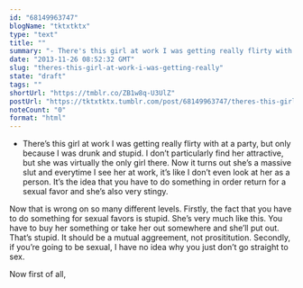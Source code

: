 ```yaml
---
id: "68149963747"
blogName: "tktxtktx"
type: "text"
title: ""
summary: "- There's this girl at work I was getting really flirty with at a party, but only because I was drunk and stupid. I don't..."
date: "2013-11-26 08:52:32 GMT"
slug: "theres-this-girl-at-work-i-was-getting-really"
state: "draft"
tags: ""
shortUrl: "https://tmblr.co/ZB1w8q-U3UlZ"
postUrl: "https://tktxtktx.tumblr.com/post/68149963747/theres-this-girl-at-work-i-was-getting-really"
noteCount: "0"
format: "html"
---
```


- There’s this girl at work I was getting really flirty with at a party, but only because I was drunk and stupid. I don’t particularly find her attractive, but she was virtually the only girl there. Now it turns out she’s a massive slut and everytime I see her at work, it’s like I don’t even look at her as a person. It’s the idea that you have to do something in order return for a sexual favor and she’s also very stingy. 

Now that is wrong on so many different levels. Firstly, the fact that you have to do something for sexual favors is stupid. She’s very much like this. You have to buy her something or take her out somewhere and she’ll put out. That’s stupid. It should be a mutual aggreement, not prosititution. Secondly, if you’re going to be sexual, I have no idea why you just don’t go straight to sex. 

Now first of all,